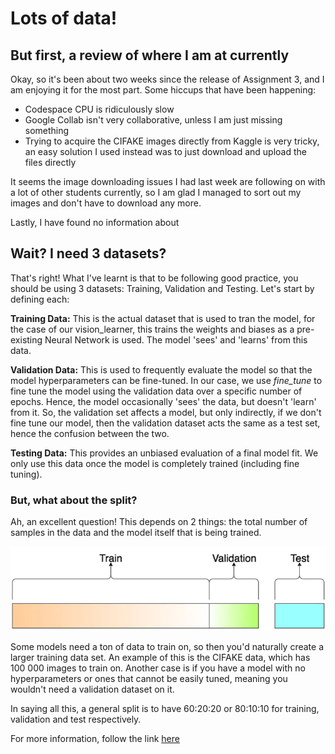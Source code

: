 # Lots of data!

## But first, a review of where I am at currently
Okay, so it's been about two weeks since the release of Assignment 3, and I am enjoying it for the most part.
Some hiccups that have been happening:
- Codespace CPU is ridiculously slow
- Google Collab isn't very collaborative, unless I am just missing something
- Trying to acquire the CIFAKE images directly from Kaggle is very tricky, an easy solution I used instead was to just download and upload the files directly

It seems the image downloading issues I had last week are following on with a lot of other students currently, so I am glad I managed to sort out my images and don't have to download any more.

Lastly, I have found no information about 

## Wait? I need 3 datasets?
That's right! What I've learnt is that to be following good practice, you should be using 3 datasets: Training, Validation and Testing. Let's start by defining each:

**Training Data:**
This is the actual dataset that is used to tran the model, for the case of our vision_learner, this trains the weights and biases as a pre-existing Neural Network is used. The model 'sees' and 'learns' from this data.

**Validation Data:**
This is used to frequently evaluate the model so that the model hyperparameters can be fine-tuned. In our case, we use *fine_tune* to fine tune the model using the validation data over a specific number of epochs. Hence, the model occasionally 'sees' the data, but doesn't 'learn' from it. So, the validation set affects a model, but only indirectly, if we don't fine tune our model, then the validation dataset acts the same as a test set, hence the confusion between the two.

**Testing Data:**
This provides an unbiased evaluation of a final model fit. We only use this data once the model is completely trained (including fine tuning).

### But, what about the split?
Ah, an excellent question! This depends on 2 things: the total number of samples in the data and the model itself that is being trained.

![dataset split](/images/data_split.png)

Some models need a ton of data to train on, so then you'd naturally create a larger training data set. An example of this is the CIFAKE data, which has 100 000 images to train on. Another case is if you have a model with no hyperparameters or ones that cannot be easily tuned, meaning you wouldn't need a validation dataset on it.

In saying all this, a general split is to have 60:20:20 or 80:10:10 for training, validation and test respectively.

For more information, follow the link [here](https://towardsdatascience.com/train-validation-and-test-sets-72cb40cba9e7)
